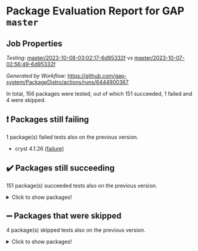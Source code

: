 # Package Evaluation Report for GAP `master`

## Job Properties

*Testing:* [master/2023-10-08-03:02:17-6d95332f](https://github.com/gap-system/PackageDistro/blob/data/reports/master/2023-10-08-03:02:17-6d95332f) vs [master/2023-10-07-02:56:49-6d95332f](https://github.com/gap-system/PackageDistro/blob/data/reports/master/2023-10-07-02:56:49-6d95332f)

*Generated by Workflow:* https://github.com/gap-system/PackageDistro/actions/runs/6444900367

In total, 156 packages were tested, out of which 151 succeeded, 1 failed and 4 were skipped.

## :exclamation: Packages still failing

1 package(s) failed tests also on the previous version.
- cryst 4.1.26 [(failure)](https://github.com/gap-system/PackageDistro/actions/runs/6444900367/job/17498708161)

## :heavy_check_mark: Packages still succeeding

151 package(s) succeeded tests also on the previous version.
<details><summary>Click to show packages!</summary>

- 4ti2interface 2023.02-04 [(success)](https://github.com/gap-system/PackageDistro/actions/runs/6444900367/job/17498706067)
- ace 5.6.2 [(success)](https://github.com/gap-system/PackageDistro/actions/runs/6444900367/job/17498706160)
- aclib 1.3.2 [(success)](https://github.com/gap-system/PackageDistro/actions/runs/6444900367/job/17498706247)
- agt 0.3.1 [(success)](https://github.com/gap-system/PackageDistro/actions/runs/6444900367/job/17498706326)
- alnuth 3.2.1 [(success)](https://github.com/gap-system/PackageDistro/actions/runs/6444900367/job/17498706379)
- anupq 3.3.0 [(success)](https://github.com/gap-system/PackageDistro/actions/runs/6444900367/job/17498706438)
- atlasrep 2.1.7 [(success)](https://github.com/gap-system/PackageDistro/actions/runs/6444900367/job/17498706501)
- autodoc 2023.06.19 [(success)](https://github.com/gap-system/PackageDistro/actions/runs/6444900367/job/17498706559)
- automata 1.15 [(success)](https://github.com/gap-system/PackageDistro/actions/runs/6444900367/job/17498707386)
- automgrp 1.3.2 [(success)](https://github.com/gap-system/PackageDistro/actions/runs/6444900367/job/17498707468)
- autpgrp 1.11 [(success)](https://github.com/gap-system/PackageDistro/actions/runs/6444900367/job/17498707534)
- cap 2023.10-05 [(success)](https://github.com/gap-system/PackageDistro/actions/runs/6444900367/job/17498707580)
- caratinterface 2.3.5 [(success)](https://github.com/gap-system/PackageDistro/actions/runs/6444900367/job/17498707633)
- cddinterface 2022.11.01 [(success)](https://github.com/gap-system/PackageDistro/actions/runs/6444900367/job/17498707674)
- circle 1.6.6 [(success)](https://github.com/gap-system/PackageDistro/actions/runs/6444900367/job/17498707730)
- classicpres 1.22 [(success)](https://github.com/gap-system/PackageDistro/actions/runs/6444900367/job/17498707765)
- cohomolo 1.6.11 [(success)](https://github.com/gap-system/PackageDistro/actions/runs/6444900367/job/17498707800)
- congruence 1.2.5 [(success)](https://github.com/gap-system/PackageDistro/actions/runs/6444900367/job/17498707852)
- corelg 1.56 [(success)](https://github.com/gap-system/PackageDistro/actions/runs/6444900367/job/17498707904)
- crime 1.6 [(success)](https://github.com/gap-system/PackageDistro/actions/runs/6444900367/job/17498707960)
- crisp 1.4.6 [(success)](https://github.com/gap-system/PackageDistro/actions/runs/6444900367/job/17498708015)
- crypting 0.10.4 [(success)](https://github.com/gap-system/PackageDistro/actions/runs/6444900367/job/17498708094)
- crystcat 1.1.10 [(success)](https://github.com/gap-system/PackageDistro/actions/runs/6444900367/job/17498708218)
- ctbllib 1.3.6 [(success)](https://github.com/gap-system/PackageDistro/actions/runs/6444900367/job/17498708273)
- cubefree 1.19 [(success)](https://github.com/gap-system/PackageDistro/actions/runs/6444900367/job/17498708342)
- curlinterface 2.3.2 [(success)](https://github.com/gap-system/PackageDistro/actions/runs/6444900367/job/17498708394)
- cvec 2.8.1 [(success)](https://github.com/gap-system/PackageDistro/actions/runs/6444900367/job/17498708449)
- datastructures 0.3.0 [(success)](https://github.com/gap-system/PackageDistro/actions/runs/6444900367/job/17498708525)
- deepthought 1.0.6 [(success)](https://github.com/gap-system/PackageDistro/actions/runs/6444900367/job/17498708580)
- design 1.8 [(success)](https://github.com/gap-system/PackageDistro/actions/runs/6444900367/job/17498708644)
- difsets 2.3.1 [(success)](https://github.com/gap-system/PackageDistro/actions/runs/6444900367/job/17498708719)
- digraphs 1.6.3 [(success)](https://github.com/gap-system/PackageDistro/actions/runs/6444900367/job/17498708785)
- edim 1.3.7 [(success)](https://github.com/gap-system/PackageDistro/actions/runs/6444900367/job/17498708862)
- example 4.3.4 [(success)](https://github.com/gap-system/PackageDistro/actions/runs/6444900367/job/17498708919)
- examplesforhomalg 2023.10-01 [(success)](https://github.com/gap-system/PackageDistro/actions/runs/6444900367/job/17498708995)
- factint 1.6.3 [(success)](https://github.com/gap-system/PackageDistro/actions/runs/6444900367/job/17498709069)
- ferret 1.0.9 [(success)](https://github.com/gap-system/PackageDistro/actions/runs/6444900367/job/17498709130)
- fga 1.5.0 [(success)](https://github.com/gap-system/PackageDistro/actions/runs/6444900367/job/17498709214)
- fining 1.5.6 [(success)](https://github.com/gap-system/PackageDistro/actions/runs/6444900367/job/17498709291)
- float 1.0.3 [(success)](https://github.com/gap-system/PackageDistro/actions/runs/6444900367/job/17498709354)
- format 1.4.3 [(success)](https://github.com/gap-system/PackageDistro/actions/runs/6444900367/job/17498709431)
- forms 1.2.9 [(success)](https://github.com/gap-system/PackageDistro/actions/runs/6444900367/job/17498709539)
- fplsa 1.2.6 [(success)](https://github.com/gap-system/PackageDistro/actions/runs/6444900367/job/17498709601)
- fr 2.4.12 [(success)](https://github.com/gap-system/PackageDistro/actions/runs/6444900367/job/17498709676)
- francy 2.0.3 [(success)](https://github.com/gap-system/PackageDistro/actions/runs/6444900367/job/17498709740)
- fwtree 1.3 [(success)](https://github.com/gap-system/PackageDistro/actions/runs/6444900367/job/17498709790)
- gapdoc 1.6.6 [(success)](https://github.com/gap-system/PackageDistro/actions/runs/6444900367/job/17498709840)
- gauss 2023.02-04 [(success)](https://github.com/gap-system/PackageDistro/actions/runs/6444900367/job/17498709899)
- gaussforhomalg 2023.10-01 [(success)](https://github.com/gap-system/PackageDistro/actions/runs/6444900367/job/17498709953)
- gbnp 1.0.5 [(success)](https://github.com/gap-system/PackageDistro/actions/runs/6444900367/job/17498710026)
- generalizedmorphismsforcap 2023.08-02 [(success)](https://github.com/gap-system/PackageDistro/actions/runs/6444900367/job/17498710096)
- genss 1.6.8 [(success)](https://github.com/gap-system/PackageDistro/actions/runs/6444900367/job/17498710157)
- gradedmodules 2023.09-01 [(success)](https://github.com/gap-system/PackageDistro/actions/runs/6444900367/job/17498710212)
- gradedringforhomalg 2023.08-01 [(success)](https://github.com/gap-system/PackageDistro/actions/runs/6444900367/job/17498710273)
- grape 4.9.0 [(success)](https://github.com/gap-system/PackageDistro/actions/runs/6444900367/job/17498710327)
- groupoids 1.73 [(success)](https://github.com/gap-system/PackageDistro/actions/runs/6444900367/job/17498710373)
- grpconst 2.6.4 [(success)](https://github.com/gap-system/PackageDistro/actions/runs/6444900367/job/17498710431)
- guarana 0.96.3 [(success)](https://github.com/gap-system/PackageDistro/actions/runs/6444900367/job/17498710493)
- guava 3.18 [(success)](https://github.com/gap-system/PackageDistro/actions/runs/6444900367/job/17498710541)
- hap 1.58 [(success)](https://github.com/gap-system/PackageDistro/actions/runs/6444900367/job/17498710601)
- hapcryst 0.1.15 [(success)](https://github.com/gap-system/PackageDistro/actions/runs/6444900367/job/17498710648)
- hecke 1.5.3 [(success)](https://github.com/gap-system/PackageDistro/actions/runs/6444900367/job/17498710689)
- help 3.5 [(success)](https://github.com/gap-system/PackageDistro/actions/runs/6444900367/job/17498710746)
- homalg 2023.10-01 [(success)](https://github.com/gap-system/PackageDistro/actions/runs/6444900367/job/17498710805)
- homalgtocas 2023.08-01 [(success)](https://github.com/gap-system/PackageDistro/actions/runs/6444900367/job/17498710852)
- idrel 2.45 [(success)](https://github.com/gap-system/PackageDistro/actions/runs/6444900367/job/17498710908)
- images 1.3.1 [(success)](https://github.com/gap-system/PackageDistro/actions/runs/6444900367/job/17498710964)
- intpic 0.3.0 [(success)](https://github.com/gap-system/PackageDistro/actions/runs/6444900367/job/17498711011)
- io 4.8.1 [(success)](https://github.com/gap-system/PackageDistro/actions/runs/6444900367/job/17498711062)
- io_forhomalg 2023.02-04 [(success)](https://github.com/gap-system/PackageDistro/actions/runs/6444900367/job/17498711136)
- irredsol 1.4.4 [(success)](https://github.com/gap-system/PackageDistro/actions/runs/6444900367/job/17498711193)
- json 2.1.1 [(success)](https://github.com/gap-system/PackageDistro/actions/runs/6444900367/job/17498711252)
- jupyterkernel 1.5.0 [(success)](https://github.com/gap-system/PackageDistro/actions/runs/6444900367/job/17498711305)
- jupyterviz 1.5.6 [(success)](https://github.com/gap-system/PackageDistro/actions/runs/6444900367/job/17498711360)
- kan 1.36 [(success)](https://github.com/gap-system/PackageDistro/actions/runs/6444900367/job/17498711431)
- kbmag 1.5.11 [(success)](https://github.com/gap-system/PackageDistro/actions/runs/6444900367/job/17498711495)
- laguna 3.9.6 [(success)](https://github.com/gap-system/PackageDistro/actions/runs/6444900367/job/17498711536)
- liealgdb 2.2.1 [(success)](https://github.com/gap-system/PackageDistro/actions/runs/6444900367/job/17498711588)
- liepring 2.8 [(success)](https://github.com/gap-system/PackageDistro/actions/runs/6444900367/job/17498711643)
- liering 2.4.2 [(success)](https://github.com/gap-system/PackageDistro/actions/runs/6444900367/job/17498711698)
- linearalgebraforcap 2023.10-02 [(success)](https://github.com/gap-system/PackageDistro/actions/runs/6444900367/job/17498711733)
- localizeringforhomalg 2023.10-01 [(success)](https://github.com/gap-system/PackageDistro/actions/runs/6444900367/job/17498711789)
- loops 3.4.3 [(success)](https://github.com/gap-system/PackageDistro/actions/runs/6444900367/job/17498711853)
- lpres 1.0.3 [(success)](https://github.com/gap-system/PackageDistro/actions/runs/6444900367/job/17498711905)
- majoranaalgebras 1.5.1 [(success)](https://github.com/gap-system/PackageDistro/actions/runs/6444900367/job/17498711966)
- mapclass 1.4.6 [(success)](https://github.com/gap-system/PackageDistro/actions/runs/6444900367/job/17498712071)
- matgrp 0.70 [(success)](https://github.com/gap-system/PackageDistro/actions/runs/6444900367/job/17498712146)
- matricesforhomalg 2023.10-01 [(success)](https://github.com/gap-system/PackageDistro/actions/runs/6444900367/job/17498712228)
- modisom 2.5.4 [(success)](https://github.com/gap-system/PackageDistro/actions/runs/6444900367/job/17498712285)
- modulepresentationsforcap 2023.09-01 [(success)](https://github.com/gap-system/PackageDistro/actions/runs/6444900367/job/17498712365)
- modules 2023.10-01 [(success)](https://github.com/gap-system/PackageDistro/actions/runs/6444900367/job/17498712446)
- monoidalcategories 2023.08-11 [(success)](https://github.com/gap-system/PackageDistro/actions/runs/6444900367/job/17498712535)
- nconvex 2022.09-01 [(success)](https://github.com/gap-system/PackageDistro/actions/runs/6444900367/job/17498712611)
- nilmat 1.4.2 [(success)](https://github.com/gap-system/PackageDistro/actions/runs/6444900367/job/17498712712)
- nock 1.5 [(success)](https://github.com/gap-system/PackageDistro/actions/runs/6444900367/job/17498712791)
- normalizinterface 1.3.6 [(success)](https://github.com/gap-system/PackageDistro/actions/runs/6444900367/job/17498712869)
- nq 2.5.10 [(success)](https://github.com/gap-system/PackageDistro/actions/runs/6444900367/job/17498712944)
- numericalsgps 1.3.1 [(success)](https://github.com/gap-system/PackageDistro/actions/runs/6444900367/job/17498713011)
- openmath 11.5.3 [(success)](https://github.com/gap-system/PackageDistro/actions/runs/6444900367/job/17498713070)
- orb 4.9.0 [(success)](https://github.com/gap-system/PackageDistro/actions/runs/6444900367/job/17498713147)
- packagemanager 1.4.1 [(success)](https://github.com/gap-system/PackageDistro/actions/runs/6444900367/job/17498713266)
- patternclass 2.4.3 [(success)](https://github.com/gap-system/PackageDistro/actions/runs/6444900367/job/17498713346)
- permut 2.0.4 [(success)](https://github.com/gap-system/PackageDistro/actions/runs/6444900367/job/17498713418)
- polenta 1.3.10 [(success)](https://github.com/gap-system/PackageDistro/actions/runs/6444900367/job/17498713495)
- polymaking 0.8.7 [(success)](https://github.com/gap-system/PackageDistro/actions/runs/6444900367/job/17498713578)
- primgrp 3.4.4 [(success)](https://github.com/gap-system/PackageDistro/actions/runs/6444900367/job/17498713642)
- profiling 2.5.4 [(success)](https://github.com/gap-system/PackageDistro/actions/runs/6444900367/job/17498713703)
- qpa 1.34 [(success)](https://github.com/gap-system/PackageDistro/actions/runs/6444900367/job/17498713766)
- quagroup 1.8.3 [(success)](https://github.com/gap-system/PackageDistro/actions/runs/6444900367/job/17498713823)
- radiroot 2.9 [(success)](https://github.com/gap-system/PackageDistro/actions/runs/6444900367/job/17498713879)
- rcwa 4.7.1 [(success)](https://github.com/gap-system/PackageDistro/actions/runs/6444900367/job/17498713936)
- rds 1.8 [(success)](https://github.com/gap-system/PackageDistro/actions/runs/6444900367/job/17498713974)
- recog 1.4.2 [(success)](https://github.com/gap-system/PackageDistro/actions/runs/6444900367/job/17498714008)
- repndecomp 1.3.0 [(success)](https://github.com/gap-system/PackageDistro/actions/runs/6444900367/job/17498714058)
- repsn 3.1.1 [(success)](https://github.com/gap-system/PackageDistro/actions/runs/6444900367/job/17498714111)
- resclasses 4.7.3 [(success)](https://github.com/gap-system/PackageDistro/actions/runs/6444900367/job/17498714157)
- ringsforhomalg 2023.09-01 [(success)](https://github.com/gap-system/PackageDistro/actions/runs/6444900367/job/17498714223)
- sco 2023.08-01 [(success)](https://github.com/gap-system/PackageDistro/actions/runs/6444900367/job/17498714270)
- scscp 2.4.1 [(success)](https://github.com/gap-system/PackageDistro/actions/runs/6444900367/job/17498714317)
- semigroups 5.3.1 [(success)](https://github.com/gap-system/PackageDistro/actions/runs/6444900367/job/17498714368)
- sglppow 2.3 [(success)](https://github.com/gap-system/PackageDistro/actions/runs/6444900367/job/17498714417)
- sgpviz 0.999.5 [(success)](https://github.com/gap-system/PackageDistro/actions/runs/6444900367/job/17498714479)
- simpcomp 2.1.14 [(success)](https://github.com/gap-system/PackageDistro/actions/runs/6444900367/job/17498714534)
- singular 2023.02.09 [(success)](https://github.com/gap-system/PackageDistro/actions/runs/6444900367/job/17498714596)
- sl2reps 1.1 [(success)](https://github.com/gap-system/PackageDistro/actions/runs/6444900367/job/17498714646)
- sla 1.5.3 [(success)](https://github.com/gap-system/PackageDistro/actions/runs/6444900367/job/17498714688)
- smallgrp 1.5.3 [(success)](https://github.com/gap-system/PackageDistro/actions/runs/6444900367/job/17498714763)
- smallsemi 0.6.13 [(success)](https://github.com/gap-system/PackageDistro/actions/runs/6444900367/job/17498714911)
- sonata 2.9.6 [(success)](https://github.com/gap-system/PackageDistro/actions/runs/6444900367/job/17498714965)
- sophus 1.27 [(success)](https://github.com/gap-system/PackageDistro/actions/runs/6444900367/job/17498715010)
- sotgrps 1.2 [(success)](https://github.com/gap-system/PackageDistro/actions/runs/6444900367/job/17498715065)
- spinsym 1.5.2 [(success)](https://github.com/gap-system/PackageDistro/actions/runs/6444900367/job/17498715105)
- standardff 1.0 [(success)](https://github.com/gap-system/PackageDistro/actions/runs/6444900367/job/17498715166)
- symbcompcc 1.3.2 [(success)](https://github.com/gap-system/PackageDistro/actions/runs/6444900367/job/17498715231)
- thelma 1.3 [(success)](https://github.com/gap-system/PackageDistro/actions/runs/6444900367/job/17498715272)
- tomlib 1.2.9 [(success)](https://github.com/gap-system/PackageDistro/actions/runs/6444900367/job/17498715339)
- toolsforhomalg 2023.07-01 [(success)](https://github.com/gap-system/PackageDistro/actions/runs/6444900367/job/17498715395)
- toric 1.9.5 [(success)](https://github.com/gap-system/PackageDistro/actions/runs/6444900367/job/17498715475)
- toricvarieties 2022.07.13 [(success)](https://github.com/gap-system/PackageDistro/actions/runs/6444900367/job/17498715526)
- transgrp 3.6.4 [(success)](https://github.com/gap-system/PackageDistro/actions/runs/6444900367/job/17498715608)
- ugaly 4.1.3 [(success)](https://github.com/gap-system/PackageDistro/actions/runs/6444900367/job/17498715684)
- unipot 1.5 [(success)](https://github.com/gap-system/PackageDistro/actions/runs/6444900367/job/17498715759)
- unitlib 4.2.0 [(success)](https://github.com/gap-system/PackageDistro/actions/runs/6444900367/job/17498715819)
- utils 0.84 [(success)](https://github.com/gap-system/PackageDistro/actions/runs/6444900367/job/17498715907)
- uuid 0.7 [(success)](https://github.com/gap-system/PackageDistro/actions/runs/6444900367/job/17498715991)
- walrus 0.9991 [(success)](https://github.com/gap-system/PackageDistro/actions/runs/6444900367/job/17498716069)
- wedderga 4.10.4 [(success)](https://github.com/gap-system/PackageDistro/actions/runs/6444900367/job/17498716132)
- xmod 2.91 [(success)](https://github.com/gap-system/PackageDistro/actions/runs/6444900367/job/17498716191)
- xmodalg 1.23 [(success)](https://github.com/gap-system/PackageDistro/actions/runs/6444900367/job/17498716255)
- yangbaxter 0.10.3 [(success)](https://github.com/gap-system/PackageDistro/actions/runs/6444900367/job/17498716316)
- zeromqinterface 0.14 [(success)](https://github.com/gap-system/PackageDistro/actions/runs/6444900367/job/17498716364)
</details>

## :heavy_minus_sign: Packages that were skipped

4 package(s) skipped tests also on the previous version.
<details><summary>Click to show packages!</summary>

- browse 1.8.21 [(skipped)](https://github.com/gap-system/PackageDistro/actions/runs/6444900367/job/17498362644)
- itc 1.5.1 [(skipped)](https://github.com/gap-system/PackageDistro/actions/runs/6444900367/job/17498362644)
- polycyclic 2.16 [(skipped)](https://github.com/gap-system/PackageDistro/actions/runs/6444900367/job/17498362644)
- xgap 4.31 [(skipped)](https://github.com/gap-system/PackageDistro/actions/runs/6444900367/job/17498362644)
</details>

